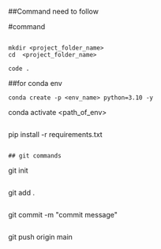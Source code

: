 ##Command need to follow


#command 
```

mkdir <project_folder_name>
cd  <project_folder_name>
```

```
code .
```

##for conda env
```
conda create -p <env_name> python=3.10 -y

```
conda activate <path_of_env>
```

```
pip install -r requirements.txt
```

## git commands
```
git init
```

```
git add .
```

```
git commit -m "commit message"
```

```
git push origin main
```